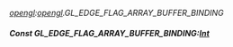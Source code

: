 _[opengl](../../modules/opengl/opengl-module.md):[opengl](../../modules/opengl/opengl-module.md).GL\_EDGE\_FLAG\_ARRAY\_BUFFER\_BINDING_
##### Const GL\_EDGE\_FLAG\_ARRAY\_BUFFER\_BINDING:[Int](../../modules/wonkey/wonkey-types-int.md)
